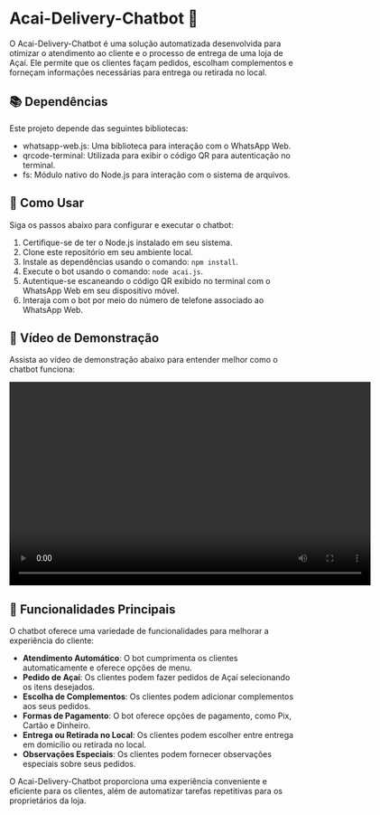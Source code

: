 # Acai-Delivery-Chatbot 🍨

O Acai-Delivery-Chatbot é uma solução automatizada desenvolvida para otimizar o atendimento ao cliente e o processo de entrega de uma loja de Açaí. Ele permite que os clientes façam pedidos, escolham complementos e forneçam informações necessárias para entrega ou retirada no local.


## 📚 Dependências

Este projeto depende das seguintes bibliotecas:

- whatsapp-web.js: Uma biblioteca para interação com o WhatsApp Web.
- qrcode-terminal: Utilizada para exibir o código QR para autenticação no terminal.
- fs: Módulo nativo do Node.js para interação com o sistema de arquivos.

## 🚀 Como Usar

Siga os passos abaixo para configurar e executar o chatbot:

1. Certifique-se de ter o Node.js instalado em seu sistema.
2. Clone este repositório em seu ambiente local.
3. Instale as dependências usando o comando: `npm install`.
4. Execute o bot usando o comando: `node acai.js`.
5. Autentique-se escaneando o código QR exibido no terminal com o WhatsApp Web em seu dispositivo móvel.
6. Interaja com o bot por meio do número de telefone associado ao WhatsApp Web.

## 🎥 Vídeo de Demonstração

Assista ao vídeo de demonstração abaixo para entender melhor como o chatbot funciona:

<video width="640" height="360" controls>
  <source src="https://www.youtube.com/watch?v=zvJBhDS-uiA" type="video/mp4">
  Seu navegador não suporta a tag de vídeo.
</video>

## 🌟 Funcionalidades Principais

O chatbot oferece uma variedade de funcionalidades para melhorar a experiência do cliente:

- **Atendimento Automático**: O bot cumprimenta os clientes automaticamente e oferece opções de menu.
- **Pedido de Açaí**: Os clientes podem fazer pedidos de Açaí selecionando os itens desejados.
- **Escolha de Complementos**: Os clientes podem adicionar complementos aos seus pedidos.
- **Formas de Pagamento**: O bot oferece opções de pagamento, como Pix, Cartão e Dinheiro.
- **Entrega ou Retirada no Local**: Os clientes podem escolher entre entrega em domicílio ou retirada no local.
- **Observações Especiais**: Os clientes podem fornecer observações especiais sobre seus pedidos.

O Acai-Delivery-Chatbot proporciona uma experiência conveniente e eficiente para os clientes, além de automatizar tarefas repetitivas para os proprietários da loja.

